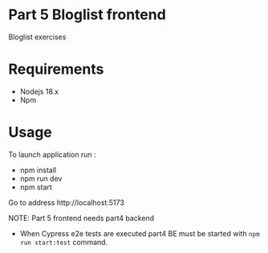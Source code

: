 # Part 5 Bloglist frontend

Bloglist exercises 

# Requirements
- Nodejs 18.x
- Npm
# Usage

To launch application run :
- npm install
- npm run dev
- npm start

Go to address http://localhost:5173

NOTE: Part 5 frontend needs part4 backend

- When Cypress e2e tests are executed part4 BE must be started with
`npm run start:test` command.
